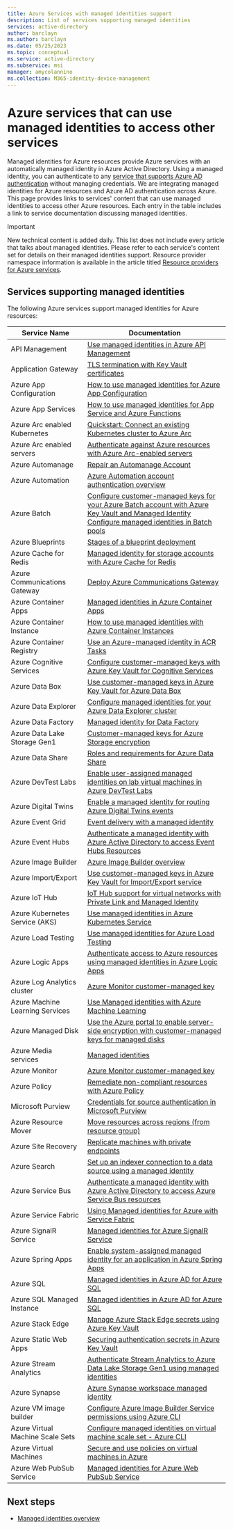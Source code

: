```yaml
---
title: Azure Services with managed identities support
description: List of services supporting managed identities
services: active-directory
author: barclayn
ms.author: barclayn
ms.date: 05/25/2023
ms.topic: conceptual
ms.service: active-directory
ms.subservice: msi
manager: amycolannino
ms.collection: M365-identity-device-management
---
```


# Azure services that can use managed identities to access other services

Managed identities for Azure resources provide Azure services with an automatically managed identity in Azure Active Directory. Using a managed identity, you can authenticate to any [service that supports Azure AD authentication](services-azure-active-directory-support.md) without managing credentials. We are integrating managed identities for Azure resources and Azure AD authentication across Azure. This page provides links to services' content that can use managed identities to access other Azure resources. Each entry in the table includes a link to service documentation discussing managed identities.

>[!IMPORTANT]
> New technical content is added daily. This list does not include every article that talks about managed identities. Please refer to each service's content set for details on their managed identities support. Resource provider namespace information is available in the article titled [Resource providers for Azure services](../../azure-resource-manager/management/azure-services-resource-providers.md).

## Services supporting managed identities

The following Azure services support managed identities for Azure resources:


| Service Name                    |  Documentation                                                                                                                                                                                |
|---------------------------------|----------------------------------------------------------------------------------------------------------------------------------------------------------------------------------------------|
| API Management                  | [Use managed identities in Azure API Management](../../api-management/api-management-howto-use-managed-service-identity.md)                                                                                            |
| Application Gateway             | [TLS termination with Key Vault certificates](../../application-gateway/key-vault-certs.md)                                                                                                             |
| Azure App Configuration         | [How to use managed identities for Azure App Configuration](../../azure-app-configuration/overview-managed-identity.md)                                                                                                           |
| Azure App Services              | [How to use managed identities for App Service and Azure Functions](../../app-service/overview-managed-identity.md)    |
| Azure Arc enabled Kubernetes    | [Quickstart: Connect an existing Kubernetes cluster to Azure Arc](../../azure-arc/kubernetes/quickstart-connect-cluster.md)                                                                                                   |
| Azure Arc enabled servers       | [Authenticate against Azure resources with Azure Arc-enabled servers](../../azure-arc/servers/managed-identity-authentication.md)                                                                                                 |
| Azure Automanage                | [Repair an Automanage Account](../../automanage/repair-automanage-account.md)                                                                     |
| Azure Automation                | [Azure Automation account authentication overview](../../automation/automation-security-overview.md#managed-identities)                                       |
| Azure Batch                     | [Configure customer-managed keys for your Azure Batch account with Azure Key Vault and Managed Identity](../../batch/batch-customer-managed-key.md)  </BR> [Configure managed identities in Batch pools](../../batch/managed-identity-pools.md)          |
| Azure Blueprints                | [Stages of a blueprint deployment](../../governance/blueprints/concepts/deployment-stages.md)                              |
| Azure Cache for Redis           | [Managed identity for storage accounts with Azure Cache for Redis](../../azure-cache-for-redis/cache-managed-identity.md) |
| Azure Communications Gateway    | [Deploy Azure Communications Gateway](../../communications-gateway/deploy.md) |
| Azure Container Apps            | [Managed identities in Azure Container Apps](../../container-apps/managed-identity.md) |
| Azure Container Instance        | [How to use managed identities with Azure Container Instances](../../container-instances/container-instances-managed-identity.md)                                                                                          |
| Azure Container Registry        | [Use an Azure-managed identity in ACR Tasks](../../container-registry/container-registry-tasks-authentication-managed-identity.md)                                                                       |
| Azure Cognitive Services        | [Configure customer-managed keys with Azure Key Vault for Cognitive Services](../../ai-services/encryption/cognitive-services-encryption-keys-portal.md)                                                                          |
| Azure Data Box                  | [Use customer-managed keys in Azure Key Vault for Azure Data Box](../../databox/data-box-customer-managed-encryption-key-portal.md)                                                                                             |
| Azure Data Explorer             | [Configure managed identities for your Azure Data Explorer cluster](/azure/data-explorer/configure-managed-identities-cluster?tabs=portal)                                                                                                     |
| Azure Data Factory              | [Managed identity for Data Factory](../../data-factory/data-factory-service-identity.md)                                                                                                           |
| Azure Data Lake Storage Gen1    | [Customer-managed keys for Azure Storage encryption](../../storage/common/customer-managed-keys-overview.md)                                                                                                  |
| Azure Data Share                | [Roles and requirements for Azure Data Share](../../data-share/concepts-roles-permissions.md)   |
| Azure DevTest Labs             | [Enable user-assigned managed identities on lab virtual machines in Azure DevTest Labs](../../devtest-labs/enable-managed-identities-lab-vms.md) |
| Azure Digital Twins             | [Enable a managed identity for routing Azure Digital Twins events](../../digital-twins/how-to-enable-managed-identities-portal.md)                                                                                            |
| Azure Event Grid                | [Event delivery with a managed identity](../../event-grid/managed-service-identity.md)
| Azure Event Hubs                | [Authenticate a managed identity with Azure Active Directory to access Event Hubs Resources](../../event-hubs/authenticate-managed-identity.md)
| Azure Image Builder             | [Azure Image Builder overview](../../virtual-machines/image-builder-overview.md#permissions)                                                                                                    |
| Azure Import/Export             | [Use customer-managed keys in Azure Key Vault for Import/Export service](../../import-export/storage-import-export-encryption-key-portal.md)
| Azure IoT Hub                   | [IoT Hub support for virtual networks with Private Link and Managed Identity](../../iot-hub/virtual-network-support.md)                                                                               |
| Azure Kubernetes Service (AKS)  | [Use managed identities in Azure Kubernetes Service](../../aks/use-managed-identity.md)                                                                                                                           |
| Azure Load Testing                | [Use managed identities for Azure Load Testing](../../load-testing/how-to-use-a-managed-identity.md)  |
| Azure Logic Apps                | [Authenticate access to Azure resources using managed identities in Azure Logic Apps](../../logic-apps/create-managed-service-identity.md)                                                                                                       |
| Azure Log Analytics cluster     | [Azure Monitor customer-managed key](../../azure-monitor/logs/customer-managed-keys.md)
| Azure Machine Learning Services | [Use Managed identities with Azure Machine Learning](../../machine-learning/how-to-use-managed-identities.md?tabs=python)                                                                                         |
| Azure Managed Disk              | [Use the Azure portal to enable server-side encryption with customer-managed keys for managed disks](../../virtual-machines/disks-enable-customer-managed-keys-portal.md)                                                                                        |
| Azure Media services            | [Managed identities](/azure/media-services/latest/concept-managed-identities) |
| Azure Monitor                   | [Azure Monitor customer-managed key](../../azure-monitor/logs/customer-managed-keys.md?tabs=portal)                                                                                              |
| Azure Policy                    | [Remediate non-compliant resources with Azure Policy](../../governance/policy/how-to/remediate-resources.md)      |
| Microsoft Purview                   | [Credentials for source authentication in Microsoft Purview](../../purview/manage-credentials.md)                                                                                                                          |
| Azure Resource Mover            | [Move resources across regions (from resource group)](../../resource-mover/move-region-within-resource-group.md)
| Azure Site Recovery             | [Replicate machines with private endpoints](../../site-recovery/azure-to-azure-how-to-enable-replication-private-endpoints.md#enable-the-managed-identity-for-the-vault)                                  |
| Azure Search                    | [Set up an indexer connection to a data source using a managed identity](../../search/search-howto-managed-identities-data-sources.md)                                                                                            |
| Azure Service Bus               | [Authenticate a managed identity with Azure Active Directory to access Azure Service Bus resources](../../service-bus-messaging/service-bus-managed-service-identity.md)                                                                                                        |
| Azure Service Fabric            | [Using Managed identities for Azure with Service Fabric](../../service-fabric/concepts-managed-identity.md)                                                                                                        |
| Azure SignalR Service           | [Managed identities for Azure SignalR Service](../../azure-signalr/howto-use-managed-identity.md)                                                                                                     |
| Azure Spring Apps               | [Enable system-assigned managed identity for an application in Azure Spring Apps](../../spring-apps/how-to-enable-system-assigned-managed-identity.md) |
| Azure SQL                       | [Managed identities in Azure AD for Azure SQL](/azure/azure-sql/database/authentication-azure-ad-user-assigned-managed-identity)                                                                                     |
| Azure SQL Managed Instance      | [Managed identities in Azure AD for Azure SQL](/azure/azure-sql/database/authentication-azure-ad-user-assigned-managed-identity)                                                                                       |
| Azure Stack Edge                | [Manage Azure Stack Edge secrets using Azure Key Vault](../../databox-online/azure-stack-edge-gpu-activation-key-vault.md#recover-managed-identity-access)
| Azure Static Web Apps           | [Securing authentication secrets in Azure Key Vault](../../static-web-apps/key-vault-secrets.md)
| Azure Stream Analytics          | [Authenticate Stream Analytics to Azure Data Lake Storage Gen1 using managed identities](../../stream-analytics/stream-analytics-managed-identities-adls.md)                                                                                         |
| Azure Synapse                   | [Azure Synapse workspace managed identity](../../synapse-analytics/security/synapse-workspace-managed-identity.md)                                                                                         |
| Azure VM image builder          | [Configure Azure Image Builder Service permissions using Azure CLI](../../virtual-machines/linux/image-builder-permissions-cli.md#using-managed-identity-for-azure-storage-access)|
| Azure Virtual Machine Scale Sets      | [Configure managed identities on virtual machine scale set - Azure CLI](qs-configure-cli-windows-vmss.md)                                                                  |
| Azure Virtual Machines                | [Secure and use policies on virtual machines in Azure](../../virtual-machines/windows/security-policy.md#managed-identities-for-azure-resources)                                                                  |
| Azure Web PubSub Service           | [Managed identities for Azure Web PubSub Service](../../azure-web-pubsub/howto-use-managed-identity.md)     |

## Next steps

- [Managed identities overview](Overview.md)
